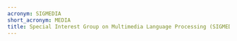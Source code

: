 ```yaml
---
acronym: SIGMEDIA
short_acronym: MEDIA
title: Special Interest Group on Multimedia Language Processing (SIGMEDIA)
---
```


